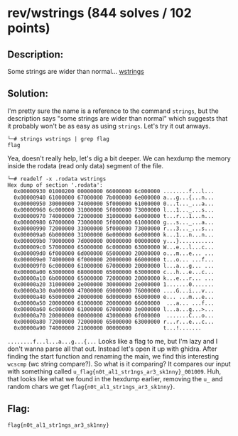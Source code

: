 # rev/wstrings (844 solves / 102 points)
## Description: 
Some strings are wider than normal...
[wstrings](https://static.redpwn.net/uploads/c3c2ce7829ac7fb904ab02de13b4fbdda69232159c7a5dfa6d7d0fa37606a45d/wstrings)

## Solution:
I'm pretty sure the name is a reference to the command `strings`,  but the description says "some strings are wider than normal" which suggests that it probably won't be as easy as using `strings`. Let's try it out anways.

```
└─# strings wstrings | grep flag
flag
```
Yea, doesn't really help, let's dig a bit deeper. We can hexdump the memory inside the rodata (read only data) segment of the file.

```
└─# readelf -x .rodata wstrings                                                               
Hex dump of section '.rodata':
  0x00000930 01000200 00000000 66000000 6c000000 ........f...l...
  0x00000940 61000000 67000000 7b000000 6e000000 a...g...{...n...
  0x00000950 30000000 74000000 5f000000 61000000 0...t..._...a...
  0x00000960 6c000000 31000000 5f000000 73000000 l...1..._...s...
  0x00000970 74000000 72000000 31000000 6e000000 t...r...1...n...
  0x00000980 67000000 73000000 5f000000 61000000 g...s..._...a...
  0x00000990 72000000 33000000 5f000000 73000000 r...3..._...s...
  0x000009a0 6b000000 31000000 6e000000 6e000000 k...1...n...n...
  0x000009b0 79000000 7d000000 00000000 00000000 y...}...........
  0x000009c0 57000000 65000000 6c000000 63000000 W...e...l...c...
  0x000009d0 6f000000 6d000000 65000000 20000000 o...m...e... ...
  0x000009e0 74000000 6f000000 20000000 66000000 t...o... ...f...
  0x000009f0 6c000000 61000000 67000000 20000000 l...a...g... ...
  0x00000a00 63000000 68000000 65000000 63000000 c...h...e...c...
  0x00000a10 6b000000 65000000 72000000 20000000 k...e...r... ...
  0x00000a20 31000000 2e000000 30000000 2e000000 1.......0.......
  0x00000a30 0a000000 47000000 69000000 76000000 ....G...i...v...
  0x00000a40 65000000 20000000 6d000000 65000000 e... ...m...e...
  0x00000a50 20000000 61000000 20000000 66000000  ...a... ...f...
  0x00000a60 6c000000 61000000 67000000 3e000000 l...a...g...>...
  0x00000a70 20000000 00000000 43000000 6f000000  .......C...o...
  0x00000a80 72000000 72000000 65000000 63000000 r...r...e...c...
  0x00000a90 74000000 21000000 00000000          t...!.......
```
`........f...l...a...g...{...`
Looks like a flag to me, but I'm lazy and I don't wanna parse all that out. Instead let's open it up with ghidra. After finding the start function and renaming the main, we find this interesting `wcscmp` (wc string compare?). So what is it comparing? It compares our input with something called `u_flag{n0t_al1_str1ngs_ar3_sk1nny}_001009`. Huh, that looks like what we found in the hexdump earlier, removing the `u_` and random chars we get `flag{n0t_al1_str1ngs_ar3_sk1nny}`.
## Flag: 
`flag{n0t_al1_str1ngs_ar3_sk1nny}`
